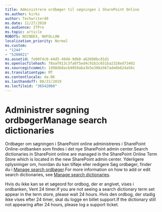 ```yaml
---
title: Administrere ordbøger til søgningen i SharePoint Online
ms.author: kirks
author: Techwriter40
ms.date: 11/27/2018
ms.audience: ITPro
ms.topic: article
ROBOTS: NOINDEX, NOFOLLOW
localization_priority: Normal
ms.custom:
- "1244"
- "5200021"
ms.assetid: fe00f4c0-44d5-49d4-9db0-a62698bcd1d1
ms.openlocfilehash: 78aaf013c3fa8f5ed4c91b1c651ba2328ed73402
ms.sourcegitcommit: 1d98db8acb9959aba3b5e308a567ade6b62da56c
ms.translationtype: MT
ms.contentlocale: da-DK
ms.lasthandoff: 08/22/2019
ms.locfileid: "36542088"
---
```

# <a name="manage-search-dictionaries"></a><span data-ttu-id="ae3bd-102">Administrer søgning ordbøger</span><span class="sxs-lookup"><span data-stu-id="ae3bd-102">Manage search dictionaries</span></span>

<span data-ttu-id="ae3bd-103">Ordbøger om søgningen i SharePoint online administreres i SharePoint Online-ordbanken som findes i det nye SharePoint admin center.</span><span class="sxs-lookup"><span data-stu-id="ae3bd-103">Search dictionaries in SharePoint online are managed in the SharePoint Online Term Store which is located in the new SharePoint admin center.</span></span> <span data-ttu-id="ae3bd-104">Yderligere oplysninger om, hvordan du kan tilføje eller redigere Søg ordbøger, finder du i [Manage search ordbøger](https://go.microsoft.com/fwlink/?linkid=2044669&amp;clcid=0x409).</span><span class="sxs-lookup"><span data-stu-id="ae3bd-104">For more information on how to add or edit search dictionaries, see [Manage search dictionaries](https://go.microsoft.com/fwlink/?linkid=2044669&amp;clcid=0x409).</span></span>
  
<span data-ttu-id="ae3bd-105">Hvis du ikke kan se et søgeord for ordbog, der er angivet, vises i ordbanken, Vent 24 timer.</span><span class="sxs-lookup"><span data-stu-id="ae3bd-105">If you are not seeing a search dictionary term set appear in the term store, please wait 24 hours.</span></span> <span data-ttu-id="ae3bd-106">Hvis den ordbog, der stadig ikke vises efter 24 timer, skal du logge en billet support.</span><span class="sxs-lookup"><span data-stu-id="ae3bd-106">If the dictionary still not appearing after 24 hours, please log a support ticket.</span></span>
  